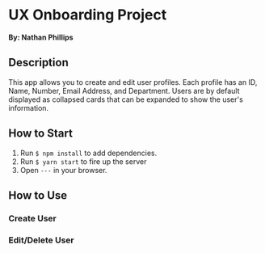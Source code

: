 # UX Onboarding Project
**By: Nathan Phillips**

## Description
This app allows you to create and edit user profiles. Each profile has an ID, Name, Number, Email Address, and Department.
Users are by default displayed as collapsed cards that can be expanded to show the user's information.

## How to Start
  1. Run `$ npm install` to add dependencies.
  2. Run `$ yarn start` to fire up the server
  3. Open `---` in your browser.

## How to Use

### Create User

### Edit/Delete User



